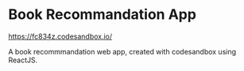 <h1>Book Recommandation App</h1>

https://fc834z.codesandbox.io/

A book recommmandation web app, created with codesandbox using ReactJS.
